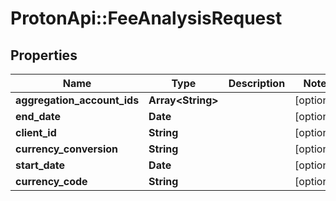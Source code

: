 # ProtonApi::FeeAnalysisRequest

## Properties
Name | Type | Description | Notes
------------ | ------------- | ------------- | -------------
**aggregation_account_ids** | **Array&lt;String&gt;** |  | [optional] 
**end_date** | **Date** |  | [optional] 
**client_id** | **String** |  | [optional] 
**currency_conversion** | **String** |  | [optional] 
**start_date** | **Date** |  | [optional] 
**currency_code** | **String** |  | [optional] 


